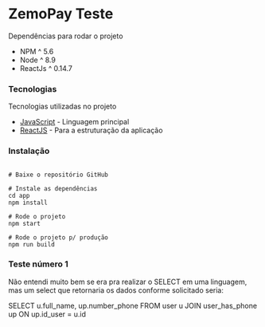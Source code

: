 # ZemoPay Teste

Dependências para rodar o projeto

- NPM ^ 5.6
- Node ^ 8.9
- ReactJs ^ 0.14.7


### Tecnologias
Tecnologias utilizadas no projeto
  
  - [JavaScript](https://www.javascript.com/) - Linguagem principal
  - [ReactJS](https://reactjs.org/) - Para a estruturação da aplicação 

### Instalação

```git

# Baixe o repositório GitHub

# Instale as dependências
cd app
npm install

# Rode o projeto
npm start 

# Rode o projeto p/ produção
npm run build

```

### Teste número 1

Não entendi muito bem se era pra realizar o SELECT em uma linguagem, mas um select que retornaria os dados conforme solicitado seria: 

SELECT 
    u.full_name, 
    up.number_phone 
FROM user u
JOIN user_has_phone up ON up.id_user = u.id 

